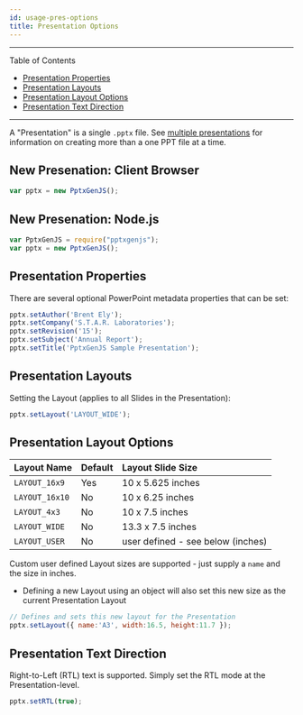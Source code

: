```yaml
---
id: usage-pres-options
title: Presentation Options
---
```

**************************************************************************************************
Table of Contents
- [Presentation Properties](#presentation-properties)
- [Presentation Layouts](#presentation-layouts)
- [Presentation Layout Options](#presentation-layout-options)
- [Presentation Text Direction](#presentation-text-direction)
**************************************************************************************************

A "Presentation" is a single `.pptx` file.  See [multiple presentations](/PptxGenJS/docs/usage-saving.html#saving-multiple-presentations) for information
on creating more than a one PPT file at a time.

## New Presenation: Client Browser
```javascript
var pptx = new PptxGenJS();
```

## New Presenation: Node.js
```javascript
var PptxGenJS = require("pptxgenjs");
var pptx = new PptxGenJS();
```

## Presentation Properties
There are several optional PowerPoint metadata properties that can be set:

```javascript
pptx.setAuthor('Brent Ely');
pptx.setCompany('S.T.A.R. Laboratories');
pptx.setRevision('15');
pptx.setSubject('Annual Report');
pptx.setTitle('PptxGenJS Sample Presentation');
```

## Presentation Layouts
Setting the Layout (applies to all Slides in the Presentation):
```javascript
pptx.setLayout('LAYOUT_WIDE');
```

## Presentation Layout Options
| Layout Name    | Default  | Layout Slide Size                 |
| :------------- | :------- | :-------------------------------- |
| `LAYOUT_16x9`  | Yes      | 10 x 5.625 inches                 |
| `LAYOUT_16x10` | No       | 10 x 6.25 inches                  |
| `LAYOUT_4x3`   | No       | 10 x 7.5 inches                   |
| `LAYOUT_WIDE`  | No       | 13.3 x 7.5 inches                 |
| `LAYOUT_USER`  | No       | user defined - see below (inches) |

Custom user defined Layout sizes are supported - just supply a `name` and the size in inches.
* Defining a new Layout using an object will also set this new size as the current Presentation Layout

```javascript
// Defines and sets this new layout for the Presentation
pptx.setLayout({ name:'A3', width:16.5, height:11.7 });
```

## Presentation Text Direction
Right-to-Left (RTL) text is supported.  Simply set the RTL mode at the Presentation-level.
```javascript
pptx.setRTL(true);
```
